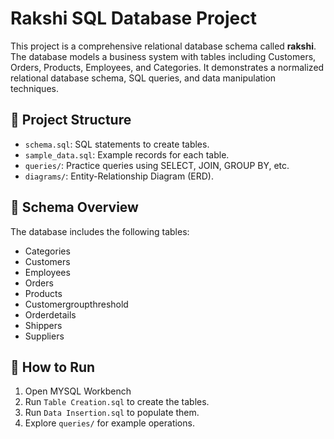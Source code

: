# Rakshi SQL Database Project
This project is a comprehensive relational database schema called **rakshi**. The database models a business system with tables including Customers, Orders, Products, Employees, and Categories.
It demonstrates a normalized relational database schema, SQL queries, and data manipulation techniques.

## 📁 Project Structure

- `schema.sql`: SQL statements to create tables.
- `sample_data.sql`: Example records for each table.
- `queries/`: Practice queries using SELECT, JOIN, GROUP BY, etc.
- `diagrams/`: Entity-Relationship Diagram (ERD).

## 🧱 Schema Overview

The database includes the following tables:
- Categories
- Customers
- Employees
- Orders
- Products
- Customergroupthreshold
- Orderdetails
- Shippers
- Suppliers

## 🚀 How to Run

1. Open MYSQL Workbench
2. Run `Table Creation.sql` to create the tables.
3. Run `Data Insertion.sql` to populate them.
4. Explore `queries/` for example operations.
